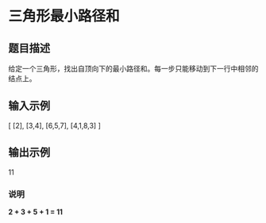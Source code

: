 # 三角形最小路径和

## 题目描述

给定一个三角形，找出自顶向下的最小路径和。每一步只能移动到下一行中相邻的结点上。

## 输入示例

[
     [2],
    [3,4],
   [6,5,7],
  [4,1,8,3]
]

## 输出示例

11

### 说明

**2 + 3 + 5 + 1 = 11**